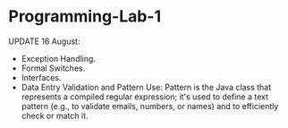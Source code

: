 # Programming-Lab-1
UPDATE 16 August:

- Exception Handling.
- Formal Switches.
- Interfaces.
- Data Entry Validation and Pattern Use:
  Pattern is the Java class that represents a compiled regular expression; it's used to define a text pattern (e.g., to validate emails, numbers, or names) and to efficiently check or match it.
